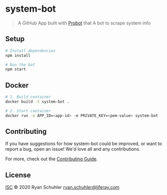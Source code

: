 # system-bot

> A GitHub App built with [Probot](https://github.com/probot/probot) that A bot to scrape system info

## Setup

```sh
# Install dependencies
npm install

# Run the bot
npm start
```

## Docker

```sh
# 1. Build container
docker build -t system-bot .

# 2. Start container
docker run -e APP_ID=<app-id> -e PRIVATE_KEY=<pem-value> system-bot
```

## Contributing

If you have suggestions for how system-bot could be improved, or want to report a bug, open an issue! We'd love all and any contributions.

For more, check out the [Contributing Guide](CONTRIBUTING.md).

## License

[ISC](LICENSE) © 2020 Ryan Schuhler <ryan.schuhler@liferay.com>
